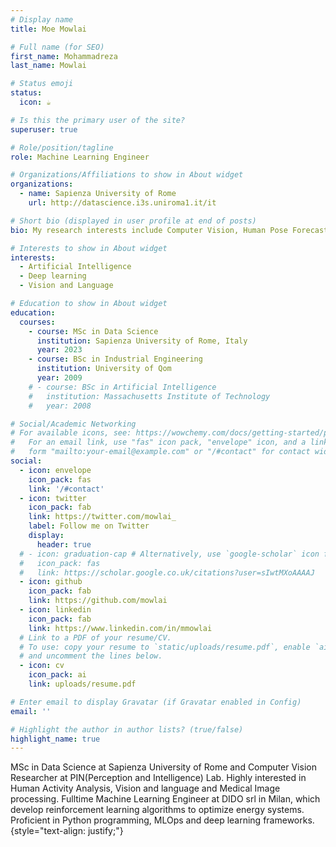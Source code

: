 ```yaml
---
# Display name
title: Moe Mowlai

# Full name (for SEO)
first_name: Mohammadreza
last_name: Mowlai

# Status emoji
status:
  icon: ☕️

# Is this the primary user of the site?
superuser: true

# Role/position/tagline
role: Machine Learning Engineer

# Organizations/Affiliations to show in About widget
organizations:
  - name: Sapienza University of Rome
    url: http://datascience.i3s.uniroma1.it/it

# Short bio (displayed in user profile at end of posts)
bio: My research interests include Computer Vision, Human Pose Forecasting and Vision and Language.

# Interests to show in About widget
interests:
  - Artificial Intelligence
  - Deep learning
  - Vision and Language

# Education to show in About widget
education:
  courses:
    - course: MSc in Data Science
      institution: Sapienza University of Rome, Italy
      year: 2023
    - course: BSc in Industrial Engineering
      institution: University of Qom
      year: 2009
    # - course: BSc in Artificial Intelligence
    #   institution: Massachusetts Institute of Technology
    #   year: 2008

# Social/Academic Networking
# For available icons, see: https://wowchemy.com/docs/getting-started/page-builder/#icons
#   For an email link, use "fas" icon pack, "envelope" icon, and a link in the
#   form "mailto:your-email@example.com" or "/#contact" for contact widget.
social:
  - icon: envelope
    icon_pack: fas
    link: '/#contact'
  - icon: twitter
    icon_pack: fab
    link: https://twitter.com/mowlai_
    label: Follow me on Twitter
    display:
      header: true
  # - icon: graduation-cap # Alternatively, use `google-scholar` icon from `ai` icon pack
  #   icon_pack: fas
  #   link: https://scholar.google.co.uk/citations?user=sIwtMXoAAAAJ
  - icon: github
    icon_pack: fab
    link: https://github.com/mowlai
  - icon: linkedin
    icon_pack: fab
    link: https://www.linkedin.com/in/mmowlai
  # Link to a PDF of your resume/CV.
  # To use: copy your resume to `static/uploads/resume.pdf`, enable `ai` icons in `params.yaml`,
  # and uncomment the lines below.
  - icon: cv
    icon_pack: ai
    link: uploads/resume.pdf

# Enter email to display Gravatar (if Gravatar enabled in Config)
email: ''

# Highlight the author in author lists? (true/false)
highlight_name: true
---
```


MSc in Data Science at Sapienza University of Rome and Computer Vision Researcher at PIN(Perception and Intelligence) Lab. Highly interested in Human Activity Analysis, Vision and language and Medical Image processing. Fulltime Machine Learning Engineer at DIDO srl in Milan, which develop reinforcement learning algorithms to optimize energy systems. Proficient in Python programming, MLOps and deep learning frameworks.
{style="text-align: justify;"}
